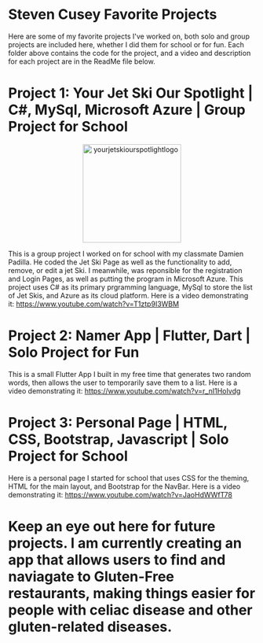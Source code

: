 # Steven Cusey Favorite Projects
Here are some of my favorite projects I've worked on, both solo and group projects are included here, whether I did them for school or for fun. Each folder above contains the code for the project, and a video and description for each project are in the ReadMe file below. 

# Project 1: Your Jet Ski Our Spotlight | C#, MySql, Microsoft Azure | Group Project for School
<div style="text-align: center;">
  <img src="https://github.com/user-attachments/assets/9684b750-4f0d-4d5c-915f-488045ac8f5c" alt="yourjetskiourspotlightlogo" width="200">
</div>

This is a group project I worked on for school with my classmate Damien Padilla. He coded the Jet Ski Page as well as the functionality to add, remove, or edit a jet Ski. I meanwhile, was reponsible for the registration and Login Pages, as well as putting the program in Microsoft Azure. This project uses C# as its primary prgramming language, MySql to store the list of Jet Skis, and Azure as its cloud platform. Here is a video demonstrating it: https://www.youtube.com/watch?v=T1ztp9I3WBM

# Project 2: Namer App | Flutter, Dart | Solo Project for Fun
This is a small Flutter App I built in my free time that generates two random words, then allows the user to temporarily save them to a list. Here is a video demonstrating it: https://www.youtube.com/watch?v=r_nI1HoIvdg

# Project 3: Personal Page | HTML, CSS, Bootstrap, Javascript | Solo Project for School
Here is a personal page I started for school that uses CSS for the theming, HTML for the main layout, and Bootstrap for the NavBar. Here is a video demonstrating it: https://www.youtube.com/watch?v=JaoHdWWfT78

# Keep an eye out here for future projects. I am currently creating an app that allows users to find and naviagate to Gluten-Free restaurants, making things easier for people with celiac disease and other gluten-related diseases.


